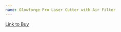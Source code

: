 ```yaml
---
name: Glowforge Pro Laser Cutter with Air Filter
---
```

[Link to Buy](https://shop.glowforge.com/products/glowforge-pro)
